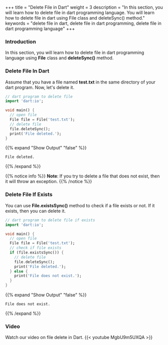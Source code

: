 +++
title = "Delete File in Dart"
weight = 3
description = "In this section, you will learn how to delete file in dart programming language. You will learn how to delete file in dart using File class and deleteSync() method."
keywords = "delete file in dart, delete file in dart programming, delete file in dart programming language"
+++

### Introduction
In this section, you will learn how to delete file in dart programming language using **File** class and **deleteSync()** method.

### Delete File In Dart
Assume that you have a file named **test.txt** in the same directory of your dart program. Now, let's delete it.

```dart
// dart program to delete file
import 'dart:io';

void main() {
  // open file
  File file = File('test.txt');
  // delete file
  file.deleteSync();
  print('File deleted.');
}
```

{{% expand "Show Output" "false" %}}
````plaintext
File deleted.
````
{{% /expand %}}

{{% notice info %}}
**Note**: If you try to delete a file that does not exist, then it will throw an exception.
{{% /notice %}}

### Delete File If Exists
You can use **File.existsSync()** method to check if a file exists or not. If it exists, then you can delete it.

```dart
// dart program to delete file if exists
import 'dart:io';

void main() {
  // open file
  File file = File('test.txt');
  // check if file exists
  if (file.existsSync()) {
    // delete file
    file.deleteSync();
    print('File deleted.');
  } else {
    print('File does not exist.');
  }
}
```

{{% expand "Show Output" "false" %}}
````plaintext
File does not exist.
````
{{% /expand %}}

### Video
Watch our video on file delete in Dart.
{{< youtube MgbU9m5UXQA >}}